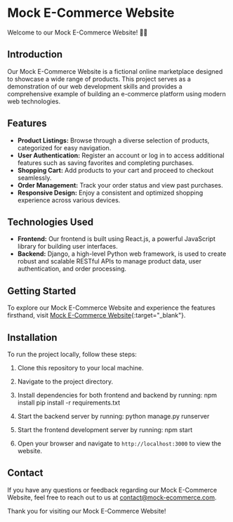 # Mock E-Commerce Website

Welcome to our Mock E-Commerce Website! 🛒✨

## Introduction

Our Mock E-Commerce Website is a fictional online marketplace designed to showcase a wide range of products. This project serves as a demonstration of our web development skills and provides a comprehensive example of building an e-commerce platform using modern web technologies.

## Features

- **Product Listings:** Browse through a diverse selection of products, categorized for easy navigation.
- **User Authentication:** Register an account or log in to access additional features such as saving favorites and completing purchases.
- **Shopping Cart:** Add products to your cart and proceed to checkout seamlessly.
- **Order Management:** Track your order status and view past purchases.
- **Responsive Design:** Enjoy a consistent and optimized shopping experience across various devices.

## Technologies Used

- **Frontend:** Our frontend is built using React.js, a powerful JavaScript library for building user interfaces.
- **Backend:** Django, a high-level Python web framework, is used to create robust and scalable RESTful APIs to manage product data, user authentication, and order processing.

## Getting Started

To explore our Mock E-Commerce Website and experience the features firsthand, visit [Mock E-Commerce Website](https://shoppro-488794eef662.herokuapp.com/){:target="_blank"}.

## Installation

To run the project locally, follow these steps:

1. Clone this repository to your local machine.
2. Navigate to the project directory.
3. Install dependencies for both frontend and backend by running:
      npm install
      pip install -r requirements.txt
4. Start the backend server by running:
      python manage.py runserver
   
5. Start the frontend development server by running:
   npm start

6. Open your browser and navigate to `http://localhost:3000` to view the website.

## Contact

If you have any questions or feedback regarding our Mock E-Commerce Website, feel free to reach out to us at [contact@mock-ecommerce.com](mailto:cj.yourjourney@gmail.com).

Thank you for visiting our Mock E-Commerce Website!

   

